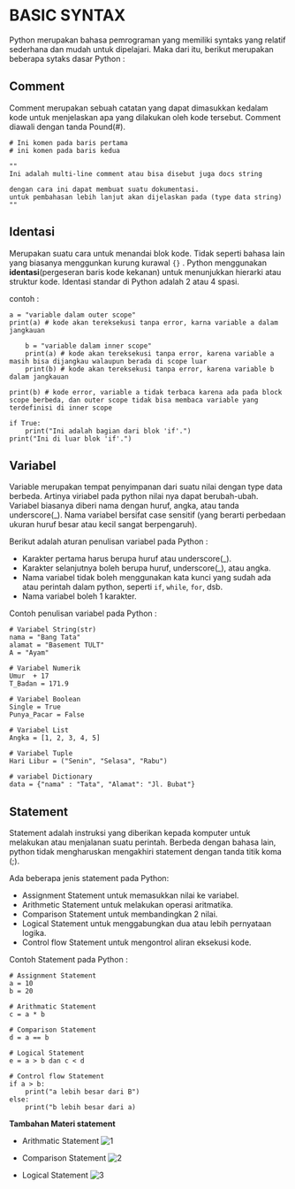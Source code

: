 # BASIC SYNTAX

Python merupakan bahasa pemrograman yang memiliki syntaks yang relatif sederhana dan mudah untuk dipelajari. Maka dari itu, berikut merupakan beberapa sytaks dasar Python :

## Comment

Comment merupakan sebuah catatan yang dapat dimasukkan kedalam kode untuk menjelaskan apa yang dilakukan oleh kode tersebut. Comment diawali dengan tanda Pound(#).

```
# Ini komen pada baris pertama
# ini komen pada baris kedua

""
Ini adalah multi-line comment atau bisa disebut juga docs string

dengan cara ini dapat membuat suatu dokumentasi.
untuk pembahasan lebih lanjut akan dijelaskan pada (type data string)
""
```

## Identasi

Merupakan suatu cara untuk menandai blok kode. Tidak seperti bahasa lain yang biasanya menggunkan kurung kurawal `{}` . Python menggunakan **identasi**(pergeseran baris kode kekanan) untuk menunjukkan hierarki atau struktur kode. Identasi standar di Python adalah 2 atau 4 spasi.

contoh :

```
a = "variable dalam outer scope"
print(a) # kode akan tereksekusi tanpa error, karna variable a dalam jangkauan

    b = "variable dalam inner scope"
    print(a) # kode akan tereksekusi tanpa error, karena variable a masih bisa dijangkau walaupun berada di scope luar
    print(b) # kode akan tereksekusi tanpa error, karena variable b dalam jangkauan

print(b) # kode error, variable a tidak terbaca karena ada pada block scope berbeda, dan outer scope tidak bisa membaca variable yang terdefinisi di inner scope

if True:
    print("Ini adalah bagian dari blok 'if'.")
print("Ini di luar blok 'if'.")
```

## Variabel

Variable merupakan tempat penyimpanan dari suatu nilai dengan type data berbeda. Artinya viriabel pada python nilai nya dapat berubah-ubah. Variabel biasanya diberi nama dengan huruf, angka, atau tanda underscore(\_). Nama variabel bersifat case sensitif (yang berarti perbedaan ukuran huruf besar atau kecil sangat berpengaruh).

Berikut adalah aturan penulisan variabel pada Python :

- Karakter pertama harus berupa huruf atau underscore(\_).
- Karakter selanjutnya boleh berupa huruf, underscore(\_), atau angka.
- Nama variabel tidak boleh menggunakan kata kunci yang sudah ada atau perintah dalam python, seperti `if`, `while`, `for`, dsb.
- Nama variabel boleh 1 karakter.

Contoh penulisan variabel pada Python :

```
# Variabel String(str)
nama = "Bang Tata"
alamat = "Basement TULT"
A = "Ayam"

# Variabel Numerik
Umur  + 17
T_Badan = 171.9

# Variabel Boolean
Single = True
Punya_Pacar = False

# Variabel List
Angka = [1, 2, 3, 4, 5]

# Variabel Tuple
Hari Libur = ("Senin", "Selasa", "Rabu")

# variabel Dictionary
data = {"nama" : "Tata", "Alamat": "Jl. Bubat"}
```

## Statement

Statement adalah instruksi yang diberikan kepada komputer untuk melakukan atau menjalanan suatu perintah. Berbeda dengan bahasa lain, python tidak mengharuskan mengakhiri statement dengan tanda titik koma (;).

Ada beberapa jenis statement pada Python:

- Assignment Statement untuk memasukkan nilai ke variabel.
- Arithmetic Statement untuk melakukan operasi aritmatika.
- Comparison Statement untuk membandingkan 2 nilai.
- Logical Statement untuk menggabungkan dua atau lebih pernyataan logika.
- Control flow Statement untuk mengontrol aliran eksekusi kode.

Contoh Statement pada Python :

```
# Assignment Statement
a = 10
b = 20

# Arithmatic Statement
c = a * b

# Comparison Statement
d = a == b

# Logical Statement
e = a > b dan c < d

# Control flow Statement
if a > b:
    print("a lebih besar dari B")
else:
    print("b lebih besar dari a)
```

**Tambahan Materi statement**

- Arithmatic Statement
  ![1](1.png "1.png")

- Comparison Statement
  ![2](2.png "2.png")

- Logical Statement
  ![3](3.png "3.png")
